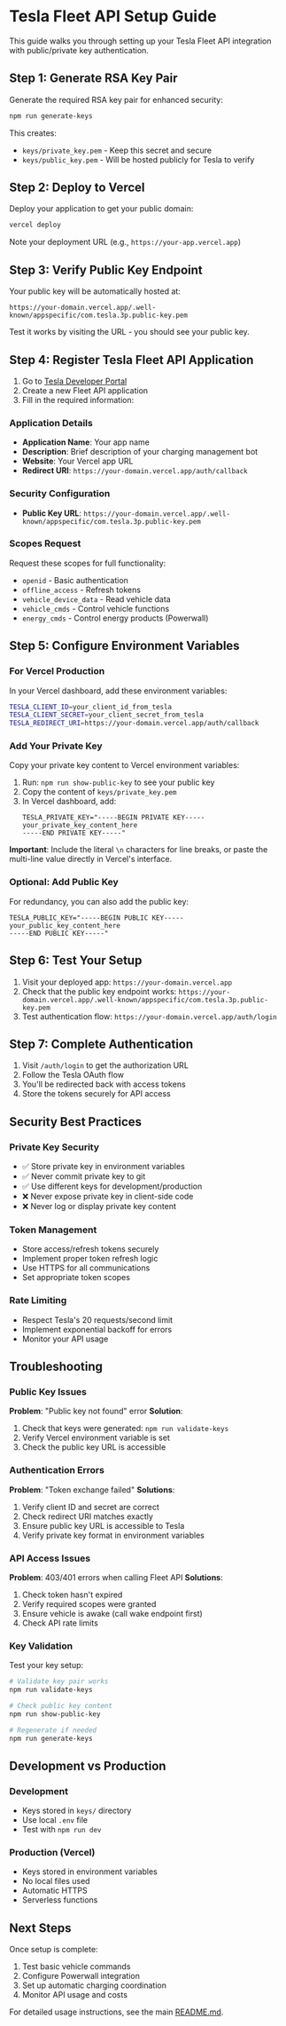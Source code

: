 # Tesla Fleet API Setup Guide

This guide walks you through setting up your Tesla Fleet API integration with public/private key authentication.

## Step 1: Generate RSA Key Pair

Generate the required RSA key pair for enhanced security:

```bash
npm run generate-keys
```

This creates:
- `keys/private_key.pem` - Keep this secret and secure
- `keys/public_key.pem` - Will be hosted publicly for Tesla to verify

## Step 2: Deploy to Vercel

Deploy your application to get your public domain:

```bash
vercel deploy
```

Note your deployment URL (e.g., `https://your-app.vercel.app`)

## Step 3: Verify Public Key Endpoint

Your public key will be automatically hosted at:
```
https://your-domain.vercel.app/.well-known/appspecific/com.tesla.3p.public-key.pem
```

Test it works by visiting the URL - you should see your public key.

## Step 4: Register Tesla Fleet API Application

1. Go to [Tesla Developer Portal](https://developer.tesla.com)
2. Create a new Fleet API application
3. Fill in the required information:

### Application Details
- **Application Name**: Your app name
- **Description**: Brief description of your charging management bot
- **Website**: Your Vercel app URL
- **Redirect URI**: `https://your-domain.vercel.app/auth/callback`

### Security Configuration
- **Public Key URL**: `https://your-domain.vercel.app/.well-known/appspecific/com.tesla.3p.public-key.pem`

### Scopes Request
Request these scopes for full functionality:
- `openid` - Basic authentication
- `offline_access` - Refresh tokens
- `vehicle_device_data` - Read vehicle data
- `vehicle_cmds` - Control vehicle functions
- `energy_cmds` - Control energy products (Powerwall)

## Step 5: Configure Environment Variables

### For Vercel Production

In your Vercel dashboard, add these environment variables:

```bash
TESLA_CLIENT_ID=your_client_id_from_tesla
TESLA_CLIENT_SECRET=your_client_secret_from_tesla
TESLA_REDIRECT_URI=https://your-domain.vercel.app/auth/callback
```

### Add Your Private Key

Copy your private key content to Vercel environment variables:

1. Run: `npm run show-public-key` to see your public key
2. Copy the content of `keys/private_key.pem` 
3. In Vercel dashboard, add:
   ```
   TESLA_PRIVATE_KEY="-----BEGIN PRIVATE KEY-----
   your_private_key_content_here
   -----END PRIVATE KEY-----"
   ```

**Important**: Include the literal `\n` characters for line breaks, or paste the multi-line value directly in Vercel's interface.

### Optional: Add Public Key

For redundancy, you can also add the public key:
```
TESLA_PUBLIC_KEY="-----BEGIN PUBLIC KEY-----
your_public_key_content_here
-----END PUBLIC KEY-----"
```

## Step 6: Test Your Setup

1. Visit your deployed app: `https://your-domain.vercel.app`
2. Check that the public key endpoint works: `https://your-domain.vercel.app/.well-known/appspecific/com.tesla.3p.public-key.pem`
3. Test authentication flow: `https://your-domain.vercel.app/auth/login`

## Step 7: Complete Authentication

1. Visit `/auth/login` to get the authorization URL
2. Follow the Tesla OAuth flow
3. You'll be redirected back with access tokens
4. Store the tokens securely for API access

## Security Best Practices

### Private Key Security
- ✅ Store private key in environment variables
- ✅ Never commit private key to git
- ✅ Use different keys for development/production
- ❌ Never expose private key in client-side code
- ❌ Never log or display private key content

### Token Management
- Store access/refresh tokens securely
- Implement proper token refresh logic
- Use HTTPS for all communications
- Set appropriate token scopes

### Rate Limiting
- Respect Tesla's 20 requests/second limit
- Implement exponential backoff for errors
- Monitor your API usage

## Troubleshooting

### Public Key Issues

**Problem**: "Public key not found" error
**Solution**: 
1. Check that keys were generated: `npm run validate-keys`
2. Verify Vercel environment variable is set
3. Check the public key URL is accessible

### Authentication Errors

**Problem**: "Token exchange failed"
**Solutions**:
1. Verify client ID and secret are correct
2. Check redirect URI matches exactly
3. Ensure public key URL is accessible to Tesla
4. Verify private key format in environment variables

### API Access Issues

**Problem**: 403/401 errors when calling Fleet API
**Solutions**:
1. Check token hasn't expired
2. Verify required scopes were granted
3. Ensure vehicle is awake (call wake endpoint first)
4. Check API rate limits

### Key Validation

Test your key setup:

```bash
# Validate key pair works
npm run validate-keys

# Check public key content
npm run show-public-key

# Regenerate if needed
npm run generate-keys
```

## Development vs Production

### Development
- Keys stored in `keys/` directory
- Use local `.env` file
- Test with `npm run dev`

### Production (Vercel)
- Keys stored in environment variables
- No local files used
- Automatic HTTPS
- Serverless functions

## Next Steps

Once setup is complete:
1. Test basic vehicle commands
2. Configure Powerwall integration
3. Set up automatic charging coordination
4. Monitor API usage and costs

For detailed usage instructions, see the main [README.md](../README.md).